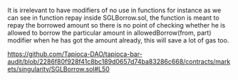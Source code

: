 It is irrelevant to have modifiers of no use in functions for instance as we can see in function repay inside SGLBorrow.sol, the function is meant to repay the borrowed amount so there is no point of checking whether he is allowed to borrow the particular amount in  allowedBorrow(from, part) modifier when he has got the amount already, this will save a lot of gas too.

https://github.com/Tapioca-DAO/tapioca-bar-audit/blob/2286f80f928f41c8bc189d0657d74ba83286c668/contracts/markets/singularity/SGLBorrow.sol#L50